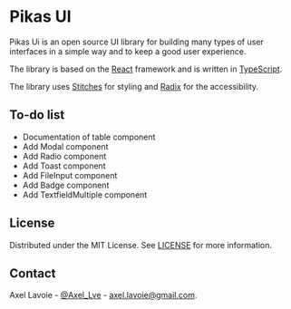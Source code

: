 # Pikas UI
Pikas Ui is an open source UI library for building many types of user interfaces in a simple way and to keep a good user experience.

The library is based on the [React](https://reactjs.org/) framework and is written in [TypeScript](https://www.typescriptlang.org/).

The library uses [Stitches](https://stitches.dev/) for styling and [Radix](https://www.radix-ui.com/) for the accessibility.

## To-do list
- Documentation of table component
- Add Modal component
- Add Radio component
- Add Toast component
- Add FileInput component
- Add Badge component
- Add TextfieldMultiple component

## License
Distributed under the MIT License. See [LICENSE](LICENSE) for more information.

## Contact
Axel Lavoie - [@Axel_Lve](https://twitter.com/Axel_Lve) - [axel.lavoie@gmail.com](axel.lavoie@gmail.com).